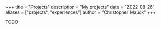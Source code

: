 +++
title = "Projects"
description = "My projects"
date = "2022-08-26"
aliases = ["projects", "experiences"]
author = "Christopher Mauck"
+++

TODO